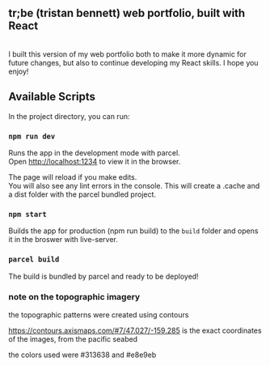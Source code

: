 ## tr;be (tristan bennett) web portfolio, built with React
<br>
I built this version of my web portfolio both to make it more dynamic for future changes, but also to continue developing my React skills. I hope you enjoy!

## Available Scripts

In the project directory, you can run:

### `npm run dev`

Runs the app in the development mode with parcel.<br>
Open [http://localhost:1234](http://localhost:1234) to view it in the browser.

The page will reload if you make edits.<br>
You will also see any lint errors in the console.
This will create a .cache and a dist folder with the parcel bundled project.

### `npm start`

Builds the app for production (npm run build) to the `build` folder and opens it in the broswer with live-server.<br>

### `parcel build`

The build is bundled by parcel and ready to be deployed!

### note on the topographic imagery
the topographic patterns were created using contours

https://contours.axismaps.com/#7/47.027/-159.285 is the exact coordinates of the images, from the pacific seabed

the colors used were #313638 and #e8e9eb